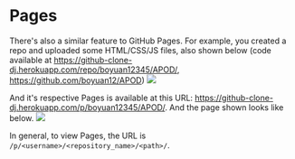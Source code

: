 # Pages
There's also a similar feature to GitHub Pages. For example, you created a repo and uploaded some HTML/CSS/JS files, also shown below (code available at https://github-clone-dj.herokuapp.com/repo/boyuan12345/APOD/, https://github.com/boyuan12/APOD)
![](https://res.cloudinary.com/boyuan12/image/upload/v1600375009/Screen_Shot_2020-09-17_at_1.36.43_PM_dgnqfw.png)

And it's respective Pages is available at this URL: https://github-clone-dj.herokuapp.com/p/boyuan12345/APOD/. And the page shown looks like below.
![](https://res.cloudinary.com/boyuan12/image/upload/v1600375245/Screen_Shot_2020-09-17_at_1.40.38_PM_qyznvn.png)

In general, to view Pages, the URL is `/p/<username>/<repository_name>/<path>/`.